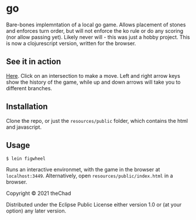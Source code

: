 # go

Bare-bones implemntation of a local go game. Allows placement of stones and enforces turn order, but will not enforce the ko rule or do any scoring (nor allow passing yet). Likely never will - this was just a hobby project. This is now a clojurescript version, written for the browser.

## See it in action

[Here](https://thechad.github.io/go/resources/public/index.html). Click on an intersection to make a move. Left and right arrow keys show the history of the game, while up and down arrows will take you to different branches.

## Installation

Clone the repo, or just the `resources/public` folder, which contains the html and javascript.

## Usage

    $ lein figwheel

Runs an interactive environmet, with the game in the browser at `localhost:3449`. Alternatively, open `resources/public/index.html` in a browser.
   

Copyright © 2021 theChad

Distributed under the Eclipse Public License either version 1.0 or (at
your option) any later version.
